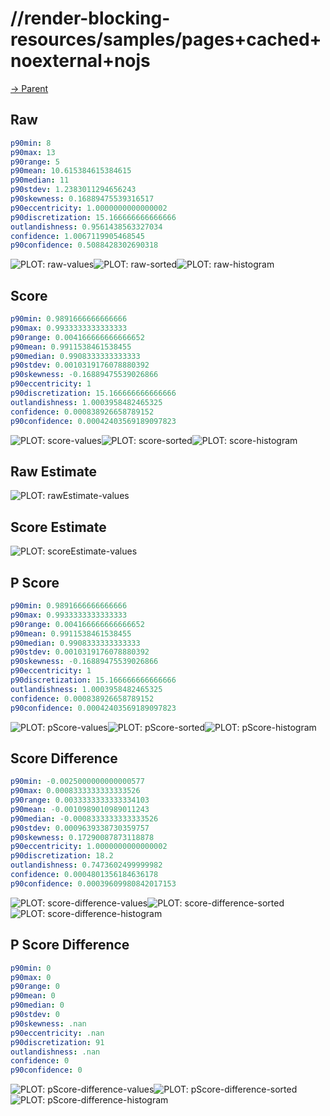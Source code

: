 
# //render-blocking-resources/samples/pages+cached+noexternal+nojs

[→ Parent](../..)


## Raw


```yaml
p90min: 8
p90max: 13
p90range: 5
p90mean: 10.615384615384615
p90median: 11
p90stdev: 1.2383011294656243
p90skewness: 0.16889475539316517
p90eccentricity: 1.0000000000000002
p90discretization: 15.166666666666666
outlandishness: 0.9561438563327034
confidence: 1.0067119905468545
p90confidence: 0.5088428302690318

```

![PLOT: raw-values](./raw/values.svg)![PLOT: raw-sorted](./raw/sorted.svg)![PLOT: raw-histogram](./raw/histogram.svg)
## Score


```yaml
p90min: 0.9891666666666666
p90max: 0.9933333333333333
p90range: 0.004166666666666652
p90mean: 0.9911538461538455
p90median: 0.9908333333333333
p90stdev: 0.0010319176078880392
p90skewness: -0.16889475539026866
p90eccentricity: 1
p90discretization: 15.166666666666666
outlandishness: 1.0003958482465325
confidence: 0.000838926658789152
p90confidence: 0.00042403569189097823

```

![PLOT: score-values](./score/values.svg)![PLOT: score-sorted](./score/sorted.svg)![PLOT: score-histogram](./score/histogram.svg)
## Raw Estimate

![PLOT: rawEstimate-values](./rawEstimate/values.svg)
## Score Estimate

![PLOT: scoreEstimate-values](./scoreEstimate/values.svg)
## P Score


```yaml
p90min: 0.9891666666666666
p90max: 0.9933333333333333
p90range: 0.004166666666666652
p90mean: 0.9911538461538455
p90median: 0.9908333333333333
p90stdev: 0.0010319176078880392
p90skewness: -0.16889475539026866
p90eccentricity: 1
p90discretization: 15.166666666666666
outlandishness: 1.0003958482465325
confidence: 0.000838926658789152
p90confidence: 0.00042403569189097823

```

![PLOT: pScore-values](./pScore/values.svg)![PLOT: pScore-sorted](./pScore/sorted.svg)![PLOT: pScore-histogram](./pScore/histogram.svg)
## Score Difference


```yaml
p90min: -0.0025000000000000577
p90max: 0.0008333333333333526
p90range: 0.0033333333333334103
p90mean: -0.0010989010989011243
p90median: -0.0008333333333333526
p90stdev: 0.0009639338730359757
p90skewness: 0.17290087873118878
p90eccentricity: 1.0000000000000002
p90discretization: 18.2
outlandishness: 0.7473602499999982
confidence: 0.0004801356184636178
p90confidence: 0.00039609980842017153

```

![PLOT: score-difference-values](./score-difference/values.svg)![PLOT: score-difference-sorted](./score-difference/sorted.svg)![PLOT: score-difference-histogram](./score-difference/histogram.svg)
## P Score Difference


```yaml
p90min: 0
p90max: 0
p90range: 0
p90mean: 0
p90median: 0
p90stdev: 0
p90skewness: .nan
p90eccentricity: .nan
p90discretization: 91
outlandishness: .nan
confidence: 0
p90confidence: 0

```

![PLOT: pScore-difference-values](./pScore-difference/values.svg)![PLOT: pScore-difference-sorted](./pScore-difference/sorted.svg)![PLOT: pScore-difference-histogram](./pScore-difference/histogram.svg)